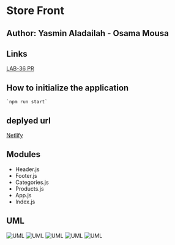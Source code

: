 # Store Front 


## Author: Yasmin Aladailah - Osama Mousa 

## Links 
  [LAB-36 PR](https://github.com/401-advanced-javascript-osama/storefront2/pull/1)

## How to initialize the application
    `npm run start`
## deplyed url 
[Netlify](https://dreamy-pike-c56e6b.netlify.app/)
## Modules
  - Header.js
  - Footer.js
  - Categories.js
  - Products.js
  - App.js
  - Index.js

## UML  
![UML](./uml/1.jpeg)
![UML](./uml/2.jpeg)
![UML](./uml/3.jpeg)
![UML](./uml/4.jpeg)
![UML](./uml/5.jpeg)